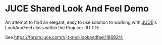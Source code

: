 # JUCE Shared Look And Feel Demo

An attempt to find an elegant, easy to use solution to working with [JUCE](https://www.juce.com/)'s LookAndFeel class within the Projucer JIT IDE

See <https://forum.juce.com/t/jit-and-lookandfeel/18692/4>

